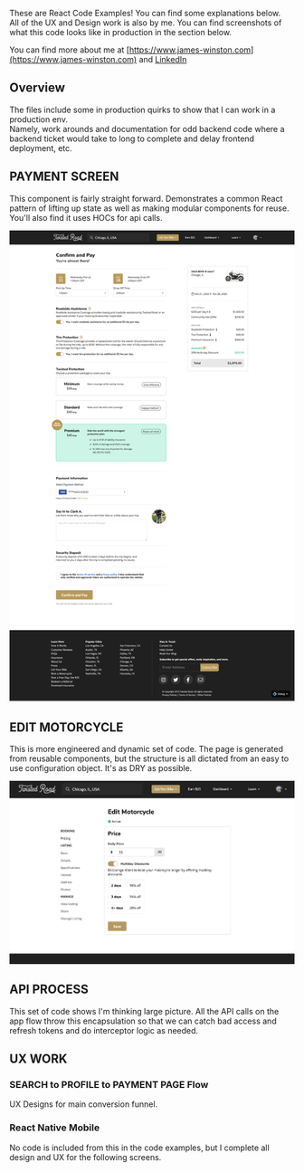These are React Code Examples! You can find some explanations below.<br />
All of the UX and Design work is also by me. You can find screenshots of what this code looks like in production in the section below.<br />

You can find more about me at [https://www.james-winston.com](https://www.james-winston.com) and [LinkedIn](www.linkedin.com/in/james-winston-1b2ab324)<br />

## Overview
The files include some in production quirks to show that I can work in a production env.<br />
Namely, work arounds and documentation for odd backend code where a backend ticket would take to long to complete and delay frontend deployment, etc.<br />

## PAYMENT SCREEN
This component is fairly straight forward. Demonstrates a common React pattern of lifting up state as well as making modular components for reuse. You'll also find it uses HOCs for api calls.<br />

![Payment Screen Desktop](images/paymentScreenFull.png)

## EDIT MOTORCYCLE
This is more engineered and dynamic set of code. The page is generated from reusable components, but the structure is all dictated from an easy to use configuration object. It's as DRY as possible.<br />

![Listing Screen Desktop](images/editMotorcycle.png)

## API PROCESS
This set of code shows I'm thinking large picture. All the API calls on the app flow throw this encapsulation so that we can catch bad access and refresh tokens and do interceptor logic as needed.<br />

## UX WORK

### SEARCH to PROFILE to PAYMENT PAGE Flow
UX Designs for main conversion funnel.<br />

### React Native Mobile
No code is included from this in the code examples, but I complete all design and UX for the following screens.

